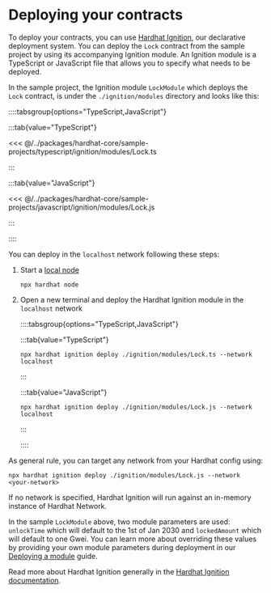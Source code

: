 # Deploying your contracts

To deploy your contracts, you can use [Hardhat Ignition](/ignition), our declarative deployment system. You can deploy the `Lock` contract from the sample project by using its accompanying Ignition module. An Ignition module is a TypeScript or JavaScript file that allows you to specify what needs to be deployed.

In the sample project, the Ignition module `LockModule` which deploys the `Lock` contract, is under the `./ignition/modules` directory and looks like this:

::::tabsgroup{options="TypeScript,JavaScript"}

:::tab{value="TypeScript"}

<<< @/../packages/hardhat-core/sample-projects/typescript/ignition/modules/Lock.ts

:::

:::tab{value="JavaScript"}

<<< @/../packages/hardhat-core/sample-projects/javascript/ignition/modules/Lock.js

:::

::::

You can deploy in the `localhost` network following these steps:

1. Start a [local node](../getting-started/index.md#connecting-a-wallet-or-dapp-to-hardhat-network)

   ```
   npx hardhat node
   ```

2. Open a new terminal and deploy the Hardhat Ignition module in the `localhost` network

   ::::tabsgroup{options="TypeScript,JavaScript"}

   :::tab{value="TypeScript"}

   ```
   npx hardhat ignition deploy ./ignition/modules/Lock.ts --network localhost
   ```

   :::

   :::tab{value="JavaScript"}

   ```
   npx hardhat ignition deploy ./ignition/modules/Lock.js --network localhost
   ```

   :::

   ::::

As general rule, you can target any network from your Hardhat config using:

```
npx hardhat ignition deploy ./ignition/modules/Lock.js --network <your-network>
```

If no network is specified, Hardhat Ignition will run against an in-memory instance of Hardhat Network.

In the sample `LockModule` above, two module parameters are used: `unlockTime` which will default to the 1st of Jan 2030 and `lockedAmount` which will default to one Gwei. You can learn more about overriding these values by providing your own module parameters during deployment in our [Deploying a module](/ignition/docs/guides/deploy#defining-parameters-during-deployment) guide.

Read more about Hardhat Ignition generally in the [Hardhat Ignition documentation](/ignition).
